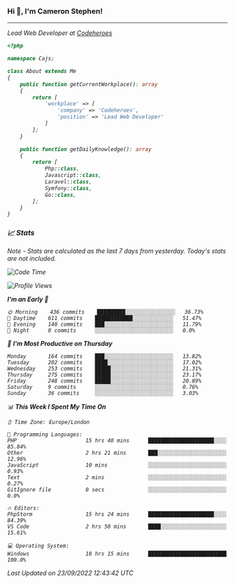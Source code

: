 ### Hi 👋, I'm Cameron Stephen!
<hr>
<p><em>Lead Web Developer at <a href="https://codeheroes.co.uk">Codeheroes</a></p>


```php
<?php

namespace Cajs;

class About extends Me
{
    public function getCurrentWorkplace(): array
    {
        return [
            'workplace' => [
                'company' => 'Codeheroes',
                'position' => 'Lead Web Developer'
            ]
        ];
    }

    public function getDailyKnowledge(): array
    {
        return [
            Php::class,
            Javascript::class,
            Laravel::class,
            Symfony::class,
            Go::class,
        ];
    }
}
```

### 📈 Stats
<p><em>Note - Stats are calculated as the last 7 days from yesterday. Today's stats are not included.</em></p>


<!--START_SECTION:waka-->
![Code Time](http://img.shields.io/badge/Code%20Time-3%2C133%20hrs%2055%20mins-blue)

![Profile Views](http://img.shields.io/badge/Profile%20Views-0-blue)

**I'm an Early 🐤** 

```text
🌞 Morning    436 commits    █████████░░░░░░░░░░░░░░░░   36.73% 
🌆 Daytime    611 commits    ████████████░░░░░░░░░░░░░   51.47% 
🌃 Evening    140 commits    ███░░░░░░░░░░░░░░░░░░░░░░   11.79% 
🌙 Night      0 commits      ░░░░░░░░░░░░░░░░░░░░░░░░░   0.0%

```
📅 **I'm Most Productive on Thursday** 

```text
Monday       164 commits    ███░░░░░░░░░░░░░░░░░░░░░░   13.82% 
Tuesday      202 commits    ████░░░░░░░░░░░░░░░░░░░░░   17.02% 
Wednesday    253 commits    █████░░░░░░░░░░░░░░░░░░░░   21.31% 
Thursday     275 commits    █████░░░░░░░░░░░░░░░░░░░░   23.17% 
Friday       248 commits    █████░░░░░░░░░░░░░░░░░░░░   20.89% 
Saturday     9 commits      ░░░░░░░░░░░░░░░░░░░░░░░░░   0.76% 
Sunday       36 commits     ░░░░░░░░░░░░░░░░░░░░░░░░░   3.03%

```


📊 **This Week I Spent My Time On** 

```text
⌚︎ Time Zone: Europe/London

💬 Programming Languages: 
PHP                      15 hrs 40 mins      █████████████████████░░░░   85.84% 
Other                    2 hrs 21 mins       ███░░░░░░░░░░░░░░░░░░░░░░   12.96% 
JavaScript               10 mins             ░░░░░░░░░░░░░░░░░░░░░░░░░   0.93% 
Text                     2 mins              ░░░░░░░░░░░░░░░░░░░░░░░░░   0.27% 
GitIgnore file           0 secs              ░░░░░░░░░░░░░░░░░░░░░░░░░   0.0%

🔥 Editors: 
PhpStorm                 15 hrs 24 mins      █████████████████████░░░░   84.39% 
VS Code                  2 hrs 50 mins       ████░░░░░░░░░░░░░░░░░░░░░   15.61%

💻 Operating System: 
Windows                  18 hrs 15 mins      █████████████████████████   100.0%

```


 Last Updated on 23/09/2022 12:43:42 UTC
<!--END_SECTION:waka-->
